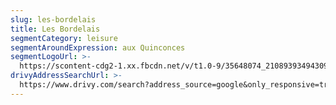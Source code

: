 ```yaml
---
slug: les-bordelais
title: Les Bordelais
segmentCategory: leisure
segmentAroundExpression: aux Quinconces
segmentLogoUrl: >-
  https://scontent-cdg2-1.xx.fbcdn.net/v/t1.0-9/35648074_2108939349430992_2756930195813302272_o.jpg?_nc_cat=0&oh=0d2238ac938fdbaf60365b10572208f8&oe=5C0B36B4
drivyAddressSearchUrl: >-
  https://www.drivy.com/search?address_source=google&only_responsive=true&country_scope=FR&latitude=44.8439848&longitude=-0.573847600000022&page=1&address=Quinconces%2C+Bordeaux%2C+France&city_display_name=Bordeaux
---
```


